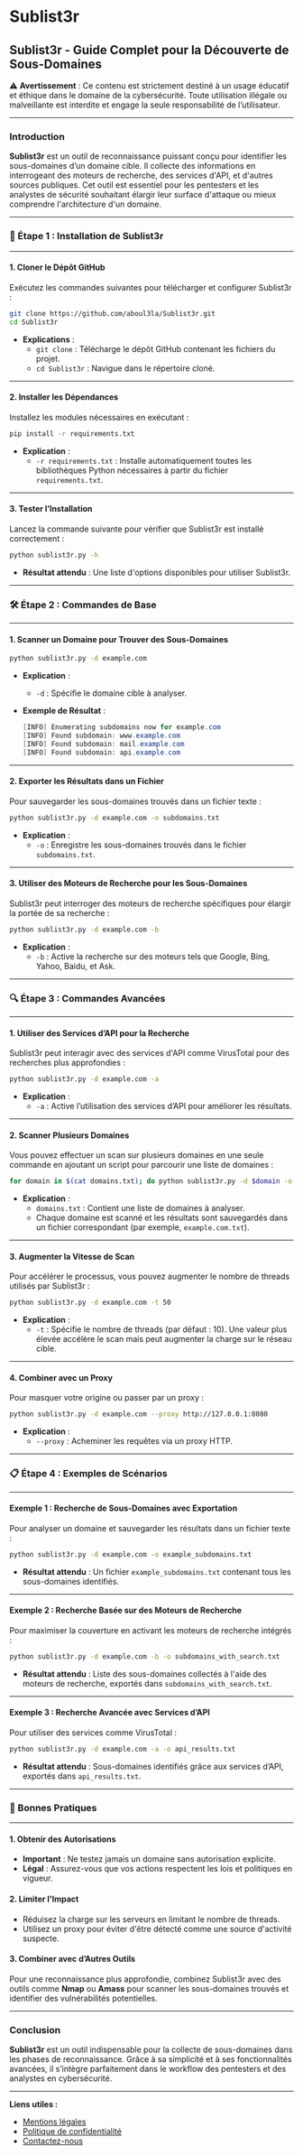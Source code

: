 # Sublist3r

## Sublist3r - Guide Complet pour la Découverte de Sous-Domaines

⚠️ **Avertissement** : Ce contenu est strictement destiné à un usage éducatif et éthique dans le domaine de la cybersécurité. Toute utilisation illégale ou malveillante est interdite et engage la seule responsabilité de l’utilisateur.

***

### Introduction

**Sublist3r** est un outil de reconnaissance puissant conçu pour identifier les sous-domaines d’un domaine cible. Il collecte des informations en interrogeant des moteurs de recherche, des services d'API, et d'autres sources publiques. Cet outil est essentiel pour les pentesters et les analystes de sécurité souhaitant élargir leur surface d'attaque ou mieux comprendre l'architecture d'un domaine.

***

### 🚀 Étape 1 : Installation de Sublist3r

***

#### 1. Cloner le Dépôt GitHub

Exécutez les commandes suivantes pour télécharger et configurer Sublist3r :

```bash
git clone https://github.com/aboul3la/Sublist3r.git
cd Sublist3r
```

* **Explications** :
  * `git clone` : Télécharge le dépôt GitHub contenant les fichiers du projet.
  * `cd Sublist3r` : Navigue dans le répertoire cloné.

***

#### 2. Installer les Dépendances

Installez les modules nécessaires en exécutant :

```bash
pip install -r requirements.txt
```

* **Explication** :
  * `-r requirements.txt` : Installe automatiquement toutes les bibliothèques Python nécessaires à partir du fichier `requirements.txt`.

***

#### 3. Tester l’Installation

Lancez la commande suivante pour vérifier que Sublist3r est installé correctement :

```bash
python sublist3r.py -h
```

* **Résultat attendu** : Une liste d'options disponibles pour utiliser Sublist3r.

***

### 🛠️ Étape 2 : Commandes de Base

***

#### 1. Scanner un Domaine pour Trouver des Sous-Domaines

```bash
python sublist3r.py -d example.com
```

* **Explication** :
  * `-d` : Spécifie le domaine cible à analyser.
*   **Exemple de Résultat** :

    ```csharp
    [INFO] Enumerating subdomains now for example.com
    [INFO] Found subdomain: www.example.com
    [INFO] Found subdomain: mail.example.com
    [INFO] Found subdomain: api.example.com
    ```

***

#### 2. Exporter les Résultats dans un Fichier

Pour sauvegarder les sous-domaines trouvés dans un fichier texte :

```bash
python sublist3r.py -d example.com -o subdomains.txt
```

* **Explication** :
  * `-o` : Enregistre les sous-domaines trouvés dans le fichier `subdomains.txt`.

***

#### 3. Utiliser des Moteurs de Recherche pour les Sous-Domaines

Sublist3r peut interroger des moteurs de recherche spécifiques pour élargir la portée de sa recherche :

```bash
python sublist3r.py -d example.com -b
```

* **Explication** :
  * `-b` : Active la recherche sur des moteurs tels que Google, Bing, Yahoo, Baidu, et Ask.

***

### 🔍 Étape 3 : Commandes Avancées

***

#### 1. Utiliser des Services d’API pour la Recherche

Sublist3r peut interagir avec des services d'API comme VirusTotal pour des recherches plus approfondies :

```bash
python sublist3r.py -d example.com -a
```

* **Explication** :
  * `-a` : Active l’utilisation des services d’API pour améliorer les résultats.

***

#### 2. Scanner Plusieurs Domaines

Vous pouvez effectuer un scan sur plusieurs domaines en une seule commande en ajoutant un script pour parcourir une liste de domaines :

```bash
for domain in $(cat domains.txt); do python sublist3r.py -d $domain -o $domain.txt; done
```

* **Explication** :
  * `domains.txt` : Contient une liste de domaines à analyser.
  * Chaque domaine est scanné et les résultats sont sauvegardés dans un fichier correspondant (par exemple, `example.com.txt`).

***

#### 3. Augmenter la Vitesse de Scan

Pour accélérer le processus, vous pouvez augmenter le nombre de threads utilisés par Sublist3r :

```bash
python sublist3r.py -d example.com -t 50
```

* **Explication** :
  * `-t` : Spécifie le nombre de threads (par défaut : 10). Une valeur plus élevée accélère le scan mais peut augmenter la charge sur le réseau cible.

***

#### 4. Combiner avec un Proxy

Pour masquer votre origine ou passer par un proxy :

```bash
python sublist3r.py -d example.com --proxy http://127.0.0.1:8080
```

* **Explication** :
  * `--proxy` : Acheminer les requêtes via un proxy HTTP.

***

### 📋 Étape 4 : Exemples de Scénarios

***

#### Exemple 1 : Recherche de Sous-Domaines avec Exportation

Pour analyser un domaine et sauvegarder les résultats dans un fichier texte :

```bash
python sublist3r.py -d example.com -o example_subdomains.txt
```

* **Résultat attendu** : Un fichier `example_subdomains.txt` contenant tous les sous-domaines identifiés.

***

#### Exemple 2 : Recherche Basée sur des Moteurs de Recherche

Pour maximiser la couverture en activant les moteurs de recherche intégrés :

```bash
python sublist3r.py -d example.com -b -o subdomains_with_search.txt
```

* **Résultat attendu** : Liste des sous-domaines collectés à l'aide des moteurs de recherche, exportés dans `subdomains_with_search.txt`.

***

#### Exemple 3 : Recherche Avancée avec Services d’API

Pour utiliser des services comme VirusTotal :

```bash
python sublist3r.py -d example.com -a -o api_results.txt
```

* **Résultat attendu** : Sous-domaines identifiés grâce aux services d’API, exportés dans `api_results.txt`.

***

### 📖 Bonnes Pratiques

***

#### 1. Obtenir des Autorisations

* **Important** : Ne testez jamais un domaine sans autorisation explicite.
* **Légal** : Assurez-vous que vos actions respectent les lois et politiques en vigueur.

#### 2. Limiter l'Impact

* Réduisez la charge sur les serveurs en limitant le nombre de threads.
* Utilisez un proxy pour éviter d'être détecté comme une source d'activité suspecte.

#### 3. Combiner avec d’Autres Outils

Pour une reconnaissance plus approfondie, combinez Sublist3r avec des outils comme **Nmap** ou **Amass** pour scanner les sous-domaines trouvés et identifier des vulnérabilités potentielles.

***

### Conclusion

**Sublist3r** est un outil indispensable pour la collecte de sous-domaines dans les phases de reconnaissance. Grâce à sa simplicité et à ses fonctionnalités avancées, il s’intègre parfaitement dans le workflow des pentesters et des analystes en cybersécurité.

***

**Liens utiles :**

* [Mentions légales](https://dika-1.gitbook.io/road-to-hacker/mentions-legales)
* [Politique de confidentialité](https://dika-1.gitbook.io/road-to-hacker/politique-de-confidentialite)
* [Contactez-nous](mailto:dika-road-to-hacker@protonmail.com)
